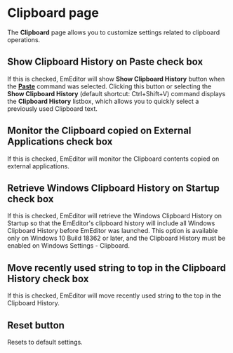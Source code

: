 # Clipboard page

The **Clipboard** page allows you to customize settings related to clipboard
operations.

## Show Clipboard History on Paste check box

If this is checked, EmEditor will show **Show Clipboard History** button when the **[Paste](../../../cmd/edit/edit_paste)** command was selected. Clicking this button or selecting the **Show Clipboard History** (default shortcut: Ctrl+Shift+V) command displays the **Clipboard History** listbox, which allows you to quickly select a previously used Clipboard text.

## Monitor the Clipboard copied on External Applications check box

If this is checked, EmEditor will monitor the Clipboard contents copied on external applications.

## Retrieve Windows Clipboard History on Startup check box

If this is checked, EmEditor will retrieve the Windows Clipboard History on Startup so that the EmEditor's clipboard history will include all Windows Clipboard History before EmEditor was launched. This option is available only on Windows 10 Build 18362 or later, and the Clipboard History must be enabled on Windows Settings - Clipboard.

## Move recently used string to top in the Clipboard History check box

If this is checked, EmEditor will move recently used string to the top in the Clipboard History.

## Reset button

Resets to default settings.

